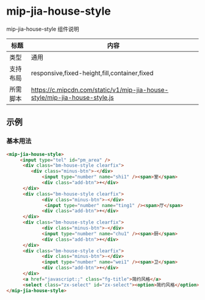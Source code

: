 # mip-jia-house-style

mip-jia-house-style 组件说明

标题|内容
----|----
类型|通用
支持布局|responsive,fixed-height,fill,container,fixed
所需脚本|https://c.mipcdn.com/static/v1/mip-jia-house-style/mip-jia-house-style.js

## 示例

### 基本用法
```html
<mip-jia-house-style>
     <input type="tel" id="pm_area" />
      <div class="bm-house-style clearfix">
         <div class="minus-btn">-</div>
             <input type="number" name="shi1" /><span>室</span>
             <div class="add-btn">+</div>
      </div>
      <div class="bm-house-style clearfix">
             <div class="minus-btn">-</div>
              <input type="number" name="ting1" /><span>厅</span>
             <div class="add-btn">+</div>
      </div>
      <div class="bm-house-style clearfix">
             <div class="minus-btn">-</div>
             <input type="number" name="chu1" /><span>厨</span>
             <div class="add-btn">+</div>
      </div>
      <div class="bm-house-style clearfix">
             <div class="minus-btn">-</div>
             <input type="number" name="wei1" /><span>卫</span>
             <div class="add-btn">+</div>
      </div>
      <a href="javascript:;" class="fg-title">简约风格</a>
      <select class="zx-select" id="zx-select"><option>简约风格</option></select>
</mip-jia-house-style>
```


